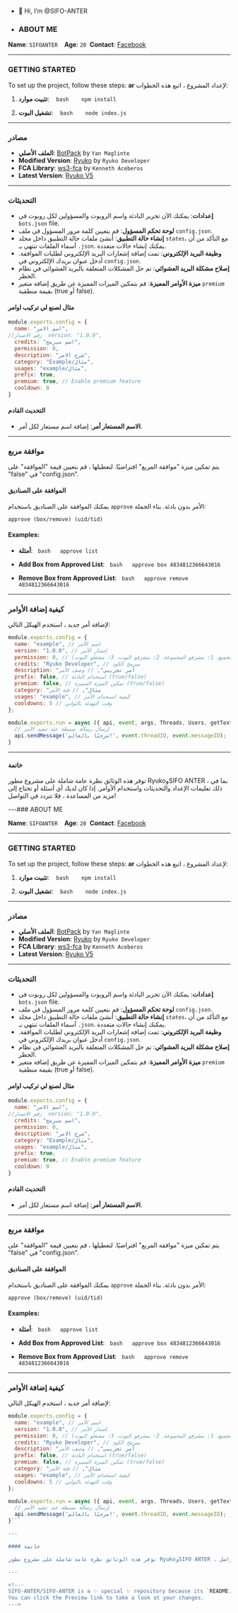 - 👋 Hi, I’m @SIFO-ANTER

- ### ABOUT ME

**Name**: `SIFOANTER `  
**Age**: `20`  
**Contact**: [Facebook](https://www.facebook.com/profile.php?id=100002432201627)  

---

### GETTING STARTED

To set up the project, follow these steps:
**ar**
لإعداد المشروع ، اتبع هذه الخطوات:

1. **تثبيت موارد**:
   ```bash
   npm install
   ```

2. **تشغيل البوت**:
   ```bash
   node index.js
   ```

---

### مصادر

- **الملف الأصلي**: [BotPack](https://replit.com/@YanMaglinte/BotPack?v=1) by `Yan Maglinte`  
- **Modified Version**: [Ryuko](https://github.com/ryukodeveloper/Ryuko-V4) by `Ryuko Developer`  
- **FCA Library**: [ws3-fca](https://www.npmjs.com/package/ws3-fca) by `Kenneth Aceberos`  
- **Latest Version**: [Ryuko V5](https://www.github.com/ryukodeveloper/Ryuko-V5)

---

### التحديثات

- **إعدادات**: يمكنك الآن تحرير البادئة واسم الروبوت والمسؤولين لكل روبوت في `bots.json` file.
- **لوحة تحكم المسؤول**: قم بتعيين كلمة مرور المسؤول في ملف `config.json`.  
- **إنشاء حالة التطبيق**: أنشئ ملفات حالة التطبيق داخل مجلد `states`، مع التأكد من أن أسماء الملفات تنتهي بـ `.json`. يمكنك إنشاء حالات متعددة.  
- **وظيفة البريد الإلكتروني**: تمت إضافة إشعارات البريد الإلكتروني لطلبات الموافقة. أدخل عنوان بريدك الإلكتروني في `config.json`.  
- **إصلاح مشكلة البريد العشوائي**: تم حل المشكلات المتعلقة بالبريد العشوائي في نظام الحظر.  
- **ميزة الأوامر المميزة**: قم بتمكين الميزات المميزة عن طريق إضافة متغير `premium` بقيمة منطقية (true أو false).

#### مثال لصنع لي تركيب اوامر

```javascript
module.exports.config = {
  name: "اسم الامر",
//رقم الاصدار  version: "1.0.0",
  credits: "اسم مبرمج",
  permission: 0,
  description: "شرح الامر",
  category: "Example/مثال",
  usages: "example/مثال",
  prefix: true,
  premium: true, // Enable premium feature
  cooldown: 0
}
```

#### التحديث القادم

- **الاسم المستعار أمر**: إضافة اسم مستعار لكل أمر.

---

### موافقة مربع

يتم تمكين ميزة "موافقة المربع" افتراضيًا. لتعطيلها ، قم بتعيين قيمة "الموافقة" على "false" في "config.json".

#### الموافقة على الصناديق

يمكنك الموافقة على الصناديق باستخدام `approve` الأمر بدون بادئة. بناء الجملة:
```
approve (box/remove) (uid/tid)
```

#### Examples:

- **أمثلة**:
  ```bash
  approve list
  ```

- **Add Box from Approved List**:
  ```bash
  approve box 4834812366643016
  ```

- **Remove Box from Approved List**:
  ```bash
  approve remove 4834812366643016
  ```

---

### كيفية إضافة الأوامر

لإضافة أمر جديد ، استخدم الهيكل التالي:

```javascript
module.exports.config = {
  name: "example", // اسم الأمر
  version: "1.0.0", // إصدار الأمر
  permission: 0, // مستوى الأذونات (0: الجميع، 1: مشرفو المجموعة، 2: مشرفو البوت، 3: مشغلو البوت)
  credits: "Ryuko Developer", // مبرمج الكود
  description: "أمر تجريبي", // وصف الأمر
  prefix: false, // استخدام البادئة (true/false)
  premium: false, // تمكين الميزة المميزة (true/false)
  category: "مثال", // فئة الأمر
  usages: "example", // كيفية استخدام الأمر
  cooldowns: 5 // وقت التهدئة بالثواني
};

module.exports.run = async ({ api, event, args, Threads, Users, getText }) => {
  // إرسال رسالة بسيطة عند تنفيذ الأمر
  api.sendMessage('مرحبًا بالعالم!', event.threadID, event.messageID);
}
``` 

---

#### خاتمة

توفر هذه الوثائق نظرة عامة شاملة على مشروع مطور RyukoوSIFO ANTER ، بما في ذلك تعليمات الإعداد والتحديثات واستخدام الأوامر. إذا كان لديك أي أسئلة أو تحتاج إلى مزيد من المساعدة ، فلا تتردد في التواصل!

---### ABOUT ME

**Name**: `SIFOANTER `  
**Age**: `20`  
**Contact**: [Facebook](https://www.facebook.com/profile.php?id=100002432201627)  

---

### GETTING STARTED

To set up the project, follow these steps:
**ar**
لإعداد المشروع ، اتبع هذه الخطوات:

1. **تثبيت موارد**:
   ```bash
   npm install
   ```

2. **تشغيل البوت**:
   ```bash
   node index.js
   ```

---

### مصادر

- **الملف الأصلي**: [BotPack](https://replit.com/@YanMaglinte/BotPack?v=1) by `Yan Maglinte`  
- **Modified Version**: [Ryuko](https://github.com/ryukodeveloper/Ryuko-V4) by `Ryuko Developer`  
- **FCA Library**: [ws3-fca](https://www.npmjs.com/package/ws3-fca) by `Kenneth Aceberos`  
- **Latest Version**: [Ryuko V5](https://www.github.com/ryukodeveloper/Ryuko-V5)

---

### التحديثات

- **إعدادات**: يمكنك الآن تحرير البادئة واسم الروبوت والمسؤولين لكل روبوت في `bots.json` file.
- **لوحة تحكم المسؤول**: قم بتعيين كلمة مرور المسؤول في ملف `config.json`.  
- **إنشاء حالة التطبيق**: أنشئ ملفات حالة التطبيق داخل مجلد `states`، مع التأكد من أن أسماء الملفات تنتهي بـ `.json`. يمكنك إنشاء حالات متعددة.  
- **وظيفة البريد الإلكتروني**: تمت إضافة إشعارات البريد الإلكتروني لطلبات الموافقة. أدخل عنوان بريدك الإلكتروني في `config.json`.  
- **إصلاح مشكلة البريد العشوائي**: تم حل المشكلات المتعلقة بالبريد العشوائي في نظام الحظر.  
- **ميزة الأوامر المميزة**: قم بتمكين الميزات المميزة عن طريق إضافة متغير `premium` بقيمة منطقية (true أو false).

#### مثال لصنع لي تركيب اوامر

```javascript
module.exports.config = {
  name: "اسم الامر",
//رقم الاصدار  version: "1.0.0",
  credits: "اسم مبرمج",
  permission: 0,
  description: "شرح الامر",
  category: "Example/مثال",
  usages: "example/مثال",
  prefix: true,
  premium: true, // Enable premium feature
  cooldown: 0
}
```

#### التحديث القادم

- **الاسم المستعار أمر**: إضافة اسم مستعار لكل أمر.

---

### موافقة مربع

يتم تمكين ميزة "موافقة المربع" افتراضيًا. لتعطيلها ، قم بتعيين قيمة "الموافقة" على "false" في "config.json".

#### الموافقة على الصناديق

يمكنك الموافقة على الصناديق باستخدام `approve` الأمر بدون بادئة. بناء الجملة:
```
approve (box/remove) (uid/tid)
```

#### Examples:

- **أمثلة**:
  ```bash
  approve list
  ```

- **Add Box from Approved List**:
  ```bash
  approve box 4834812366643016
  ```

- **Remove Box from Approved List**:
  ```bash
  approve remove 4834812366643016
  ```

---

### كيفية إضافة الأوامر

لإضافة أمر جديد ، استخدم الهيكل التالي:

```javascript
module.exports.config = {
  name: "example", // اسم الأمر
  version: "1.0.0", // إصدار الأمر
  permission: 0, // مستوى الأذونات (0: الجميع، 1: مشرفو المجموعة، 2: مشرفو البوت، 3: مشغلو البوت)
  credits: "Ryuko Developer", // مبرمج الكود
  description: "أمر تجريبي", // وصف الأمر
  prefix: false, // استخدام البادئة (true/false)
  premium: false, // تمكين الميزة المميزة (true/false)
  category: "مثال", // فئة الأمر
  usages: "example", // كيفية استخدام الأمر
  cooldowns: 5 // وقت التهدئة بالثواني
};

module.exports.run = async ({ api, event, args, Threads, Users, getText }) => {
  // إرسال رسالة بسيطة عند تنفيذ الأمر
  api.sendMessage('مرحبًا بالعالم!', event.threadID, event.messageID);
}```

---

#### خاتمة

توفر هذه الوثائق نظرة عامة شاملة على مشروع مطور RyukoوSIFO ANTER ، بما في ذلك تعليمات الإعداد والتحديثات واستخدام الأوامر. إذا كان لديك أي أسئلة أو تحتاج إلى مزيد من المساعدة ، فلا تتردد في التواصل!

---

<!---
SIFO-ANTER/SIFO-ANTER is a ✨ special ✨ repository because its `README.md` (this file) appears on your GitHub profile.
You can click the Preview link to take a look at your changes.
--->
